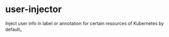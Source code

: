 # user-injector
Inject user info in label or annotation for certain resources of Kubernetes by default。
